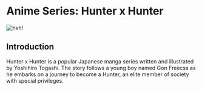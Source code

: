 # Anime Series: Hunter x Hunter
![hxh!](huntermain.jpe)

## Introduction
Hunter x Hunter is a popular Japanese manga series written and illustrated by Yoshihiro Togashi. The story follows a young boy named Gon Freecss as he embarks on a journey to become a Hunter, an elite member of society with special privileges.

